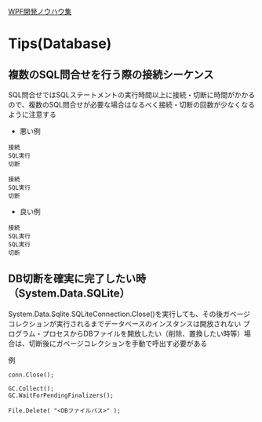 [WPF開発ノウハウ集](../index.md)
# Tips(Database)

## 複数のSQL問合せを行う際の接続シーケンス

SQL問合せではSQLステートメントの実行時間以上に接続・切断に時間がかかるので、複数のSQL問合せが必要な場合はなるべく接続・切断の回数が少なくなるように注意する

- 悪い例
```
接続
SQL実行
切断

接続
SQL実行
切断
```

- 良い例
```
接続
SQL実行
SQL実行
切断
```

## DB切断を確実に完了したい時（System.Data.SQLite）

System.Data.Sqlite.SQLiteConnection.Close()を実行しても、その後ガベージコレクションが実行されるまでデータベースのインスタンスは開放されない
プログラム・プロセスからDBファイルを開放したい（削除、置換したい時等）場合は、切断後にガベージコレクションを手動で呼出す必要がある

例
```
conn.Close();

GC.Collect();
GC.WaitForPendingFinalizers();

File.Delete( "<DBファイルパス>" );
```
